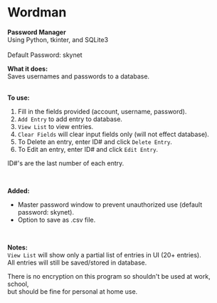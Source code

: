 # Wordman
**Password Manager**  
Using Python, tkinter, and SQLite3  
<br>
Default Password: skynet

**What it does:**  
Saves usernames and passwords to a database.  
<br>

**To use:**  
1. Fill in the fields provided (account, username, password).  
2. `Add Entry` to add entry to database.  
3. `View List` to view entries.  
4. `Clear Fields` will clear input fields only (will not effect database).  
5. To Delete an entry, enter ID# and click `Delete Entry`.  
6. To Edit an entry, enter ID# and click `Edit Entry`.  

ID#'s are the last number of each entry.  

<br>  

**Added:**  
- Master password window to prevent unauthorized use  (default password: skynet).  
- Option to save as .csv file.

<br>

**Notes:**     
`View List` will show only a partial list of entries in UI (20+ entries).  
All entries will still be saved/stored in database.  


There is no encryption on this program so shouldn't be used at work, school,   
but should be fine for personal at home use.  

